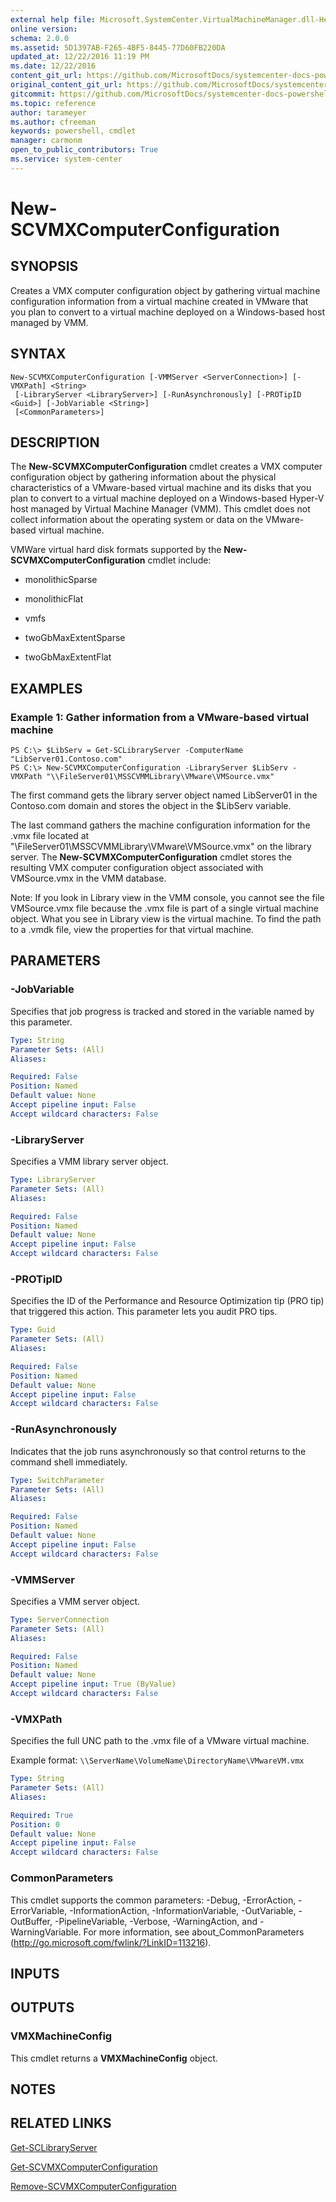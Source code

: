 ```yaml
---
external help file: Microsoft.SystemCenter.VirtualMachineManager.dll-Help.xml
online version: 
schema: 2.0.0
ms.assetid: 5D1397AB-F265-4BF5-8445-77D60FB220DA
updated_at: 12/22/2016 11:19 PM
ms.date: 12/22/2016
content_git_url: https://github.com/MicrosoftDocs/systemcenter-docs-powershell/blob/master/systemcenter-cmdlets/SystemCenter2016/VirtualMachineManager/vlatest/New-SCVMXComputerConfiguration.md
original_content_git_url: https://github.com/MicrosoftDocs/systemcenter-docs-powershell/blob/master/systemcenter-cmdlets/SystemCenter2016/VirtualMachineManager/vlatest/New-SCVMXComputerConfiguration.md
gitcommit: https://github.com/MicrosoftDocs/systemcenter-docs-powershell/blob/d74e247404a4c865a6c8da735e1b4d296bcb074e/systemcenter-cmdlets/SystemCenter2016/VirtualMachineManager/vlatest/New-SCVMXComputerConfiguration.md
ms.topic: reference
author: tarameyer
ms.author: cfreeman
keywords: powershell, cmdlet
manager: carmonm
open_to_public_contributors: True
ms.service: system-center
---
```


# New-SCVMXComputerConfiguration

## SYNOPSIS
Creates a VMX computer configuration object by gathering virtual machine configuration information from a virtual machine created in VMware that you plan to convert to a virtual machine deployed on a Windows-based host managed by VMM.

## SYNTAX

```
New-SCVMXComputerConfiguration [-VMMServer <ServerConnection>] [-VMXPath] <String>
 [-LibraryServer <LibraryServer>] [-RunAsynchronously] [-PROTipID <Guid>] [-JobVariable <String>]
 [<CommonParameters>]
```

## DESCRIPTION
The **New-SCVMXComputerConfiguration** cmdlet creates a VMX computer configuration object by gathering information about the physical characteristics of a VMware-based virtual machine and its disks that you plan to convert to a virtual machine deployed on a Windows-based Hyper-V host managed by Virtual Machine Manager (VMM).
This cmdlet does not collect information about the operating system or data on the VMware-based virtual machine.

VMWare virtual hard disk formats supported by the **New-SCVMXComputerConfiguration** cmdlet include: 

 - monolithicSparse

 - monolithicFlat

 - vmfs

 - twoGbMaxExtentSparse

 - twoGbMaxExtentFlat

## EXAMPLES

### Example 1: Gather information from a VMware-based virtual machine
```
PS C:\> $LibServ = Get-SCLibraryServer -ComputerName "LibServer01.Contoso.com"
PS C:\> New-SCVMXComputerConfiguration -LibraryServer $LibServ -VMXPath "\\FileServer01\MSSCVMMLibrary\VMware\VMSource.vmx"
```

The first command gets the library server object named LibServer01 in the Contoso.com domain and stores the object in the $LibServ variable.

The last command gathers the machine configuration information for the .vmx file located at "\\FileServer01\MSSCVMMLibrary\VMware\VMSource.vmx" on the library server.
The **New-SCVMXComputerConfiguration** cmdlet stores the resulting VMX computer configuration object associated with VMSource.vmx in the VMM database.

Note: If you look in Library view in the VMM console, you cannot see the file VMSource.vmx file because the .vmx file is part of a single virtual machine object.
What you see in Library view is the virtual machine.
To find the path to a .vmdk file, view the properties for that virtual machine.

## PARAMETERS

### -JobVariable
Specifies that job progress is tracked and stored in the variable named by this parameter.

```yaml
Type: String
Parameter Sets: (All)
Aliases: 

Required: False
Position: Named
Default value: None
Accept pipeline input: False
Accept wildcard characters: False
```

### -LibraryServer
Specifies a VMM library server object.

```yaml
Type: LibraryServer
Parameter Sets: (All)
Aliases: 

Required: False
Position: Named
Default value: None
Accept pipeline input: False
Accept wildcard characters: False
```

### -PROTipID
Specifies the ID of the Performance and Resource Optimization tip (PRO tip) that triggered this action.
This parameter lets you audit PRO tips.

```yaml
Type: Guid
Parameter Sets: (All)
Aliases: 

Required: False
Position: Named
Default value: None
Accept pipeline input: False
Accept wildcard characters: False
```

### -RunAsynchronously
Indicates that the job runs asynchronously so that control returns to the command shell immediately.

```yaml
Type: SwitchParameter
Parameter Sets: (All)
Aliases: 

Required: False
Position: Named
Default value: None
Accept pipeline input: False
Accept wildcard characters: False
```

### -VMMServer
Specifies a VMM server object.

```yaml
Type: ServerConnection
Parameter Sets: (All)
Aliases: 

Required: False
Position: Named
Default value: None
Accept pipeline input: True (ByValue)
Accept wildcard characters: False
```

### -VMXPath
Specifies the full UNC path to the .vmx file of a VMware virtual machine. 



Example format:  `\\ServerName\VolumeName\DirectoryName\VMwareVM.vmx`

```yaml
Type: String
Parameter Sets: (All)
Aliases: 

Required: True
Position: 0
Default value: None
Accept pipeline input: False
Accept wildcard characters: False
```

### CommonParameters
This cmdlet supports the common parameters: -Debug, -ErrorAction, -ErrorVariable, -InformationAction, -InformationVariable, -OutVariable, -OutBuffer, -PipelineVariable, -Verbose, -WarningAction, and -WarningVariable. For more information, see about_CommonParameters (http://go.microsoft.com/fwlink/?LinkID=113216).

## INPUTS

## OUTPUTS

### VMXMachineConfig
This cmdlet returns a **VMXMachineConfig** object.

## NOTES

## RELATED LINKS

[Get-SCLibraryServer](xref:SystemCenter2016/VirtualMachineManager/vlatest/Get-SCLibraryServer.md)

[Get-SCVMXComputerConfiguration](xref:SystemCenter2016/VirtualMachineManager/vlatest/Get-SCVMXComputerConfiguration.md)

[Remove-SCVMXComputerConfiguration](xref:SystemCenter2016/VirtualMachineManager/vlatest/Remove-SCVMXComputerConfiguration.md)

